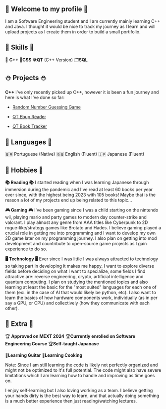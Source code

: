 ## 🍪 Welcome to my profile 🍪

I am a Software Engineering student and I am currently mainly learning C++ and Java. 
I thought it would be nice to track my journey as I learn and will upload projects as I create them in order to build a small portifolio.

## 📌 Skills 📌

📗 **C++**
📗**CSS**
🛠**QT** (C++ Version)
🗂**SQL**


## ⛄ Projects ⛄
**C++**
I've only recently picked up C++, however it is been a fun journey and here is what I've done so far:

- [Random Number Guessing Game](https://github.com/aobutakuki/Random-Number-Guessing-Game)
  
- [QT Ebup Reader](https://github.com/aobutakuki/QT-Book-Reader)

- [QT Book Tracker](https://github.com/aobutakuki/QT-Book-Tracker)


## 📖 Languages 📖
🇧🇷 Portuguese (Native)
🇬🇧 English (Fluent)
🇯🇵 Japanese (Fluent)


## 🎱 Hobbies 🎱
**📚 Reading 📚**
I started reading when I was learning Japanese through immersion during the pandemic and I've read at least 60 books per year ever since, with the highest being 2023 with 105 books!
Maybe that is the reason a lot of my projects end up being related to this topic...

**🎮 Gaming 🎮**
I've been gaming since I was a child starting on the nintendo wii, playing mario and party games to modern day counter-strike and valorant. I play almost any genre from AAA titles like Cyberpunk to 2D rogue-like/strategy games like Brotato and Hades. I believe gaming played a crucial role in getting me into programming and I want to develop my own 2D game later on my programming journey. I also plan on getting into mod development and countribute to open-source game projects as I gain experience to do so.

**🖥 Technology 🖥**
Ever since I was little I was always attracted to technology so taking part in developing it makes me happy. I want to explore diverse fields before deciding on what I want to specialize, some fields I find attractive are: reverse engineering, crypto, artificial intelligence and quantum computing. I plan on studying the mentioned topics and also learning at least the basic for the "most suited" languages for each one of them (ex:. in the case of AI that would likely be python, etc). I also want to learn the basics of how hardware components work, individually (as in per say a GPU, or CPU) and collectively (how they communicate with each other).


## 📁 Extra 📁

🏆 **Approved on MEXT 2024**
🏆**Currently enrolled on Software Engineering Course**
🏆**Self-taught Japanase**

🎵**Learning Guitar** 
🍳**Learning Cooking**

Note:
Since I am still learning the code is likely not perfectly organized and might not be optimized to it's full potential. The code might also have severe limitations which I am learning how to handle and improving as time goes on.

I enjoy self-learning but I also loving working as a team. I believe getting your hands dirty is the best way to learn, and that actually doing something is a much better experience then just reading/watching lectures.



